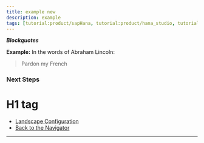 ```yaml
---
title: example new
description: example
tags: [tutorial:product/sapHana, tutorial:product/hana_studio, tutorial>beginner, 123, products:analytics/73554900100700000651/01200314690800000638/01200314690900001216 ]
---
```


***Blockquotes***

  **Example:** 
In the words of Abraham Lincoln:
> Pardon my French


### Next Steps

# H1 tag
 
  - [Landscape Configuration](http://go.sap.com/developer/tutorials/ci-best-practices-landscape.html)
  - [Back   to the Navigator](http://go.sap.com/developer/tutorials/ci-best-practices-intro.html)
 

---
